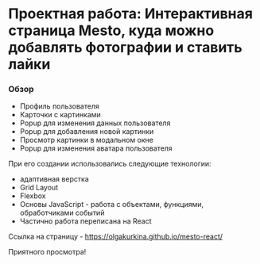# Проектная работа: Интерактивная страница Mesto, куда можно добавлять фотографии и ставить лайки

### Обзор
* Профиль пользователя
* Карточки с картинками
* Popup для изменения данных пользователя
* Popup для добавления новой картинки
* Просмотр картинки в модальном окне
* Popup для изменения аватара пользователя

При его создании использовались следующие технологии:
* адаптивная верстка
* Grid Layout
* Flexbox
* Основы JavaScript - работа с объектами, функциями, обработчиками событий
* Частично работа переписана на React

Ссылка на страницу - https://olgakurkina.github.io/mesto-react/

Приятного просмотра!
